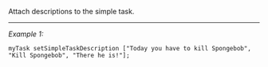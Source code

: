 Attach descriptions to the simple task.


---
*Example 1:*
```sqf
myTask setSimpleTaskDescription ["Today you have to kill Spongebob", "Kill Spongebob", "There he is!"];
```